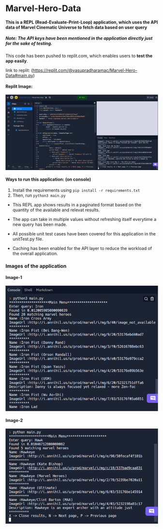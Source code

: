 # Marvel-Hero-Data

<h4> This is a REPL (Read-Evaluate-Print-Loop) application, which uses the API data of Marvel Cinematic Universe to fetch data based on user query </h4>

<h5> Note: The API keys have been mentioned in the application directly just for the sake of testing.</h5>

This code has been pushed to replit.com, which enables users to **test the app easily**.

link to replit: (https://replit.com/@vasupradharamac/Marvel-Hero-Data#main.py)

<h4>Replit Image: </h4>

![Replit image](https://github.com/vasupradharamac/Marvel-Hero-Data/blob/main/images/replit%20image.png)

  <h4> Ways to run this application: (on console)</h4>
  
  1) Install the requirements using ```pip install -r requirements.txt```
  2) Then, run ```python3 main.py```

* This REPL app shows results in a paginated format based on the quantity of the available and relevat results.

* The app can take in multiple values without refreshing itself everytime a new query has been made.

* All possible unit test cases have been covered for this application in the unitTest.py file.

* Caching has been enabled for the API layer to reduce the workload of the overall application.

<h3> Images of the application </h3>

<h4> Image-1 </h4>

![Image - 1](https://github.com/vasupradharamac/Marvel-Hero-Data/blob/main/images/Terminal%201.png)

<h4> Image-2 </h4>

![Image - 2](https://github.com/vasupradharamac/Marvel-Hero-Data/blob/main/images/Terminal%202.png)
